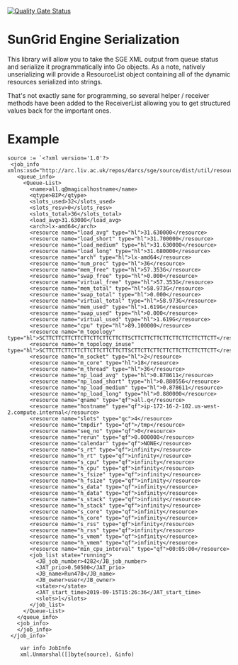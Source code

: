 [![Quality Gate Status](https://sonarcloud.io/api/project_badges/measure?project=metrumresearchgroup_gogridengine&metric=alert_status)](https://sonarcloud.io/dashboard?id=metrumresearchgroup_gogridengine)

# SunGrid Engine Serialization

This library will allow you to take the SGE XML output from queue status and serialize it programmatically into Go objects. As a note, natively unserializing will provide a ResourceList object containing all of the dynamic resources serialized into strings.

That's not exactly sane for programming, so several helper / receiver methods have been added to the ReceiverList allowing you to get structured values back for the important ones. 

# Example

```
source := `<?xml version='1.0'?>
 <job_info  xmlns:xsd="http://arc.liv.ac.uk/repos/darcs/sge/source/dist/util/resources/schemas/qstat/qstat.xsd">
   <queue_info>
	 <Queue-List>
	   <name>all.q@magicalhostname</name>
	   <qtype>BIP</qtype>
	   <slots_used>32</slots_used>
	   <slots_resv>0</slots_resv>
	   <slots_total>36</slots_total>
	   <load_avg>31.63000</load_avg>
	   <arch>lx-amd64</arch>
	   <resource name="load_avg" type="hl">31.630000</resource>
	   <resource name="load_short" type="hl">31.700000</resource>
	   <resource name="load_medium" type="hl">31.630000</resource>
	   <resource name="load_long" type="hl">31.680000</resource>
	   <resource name="arch" type="hl">lx-amd64</resource>
	   <resource name="num_proc" type="hl">36</resource>
	   <resource name="mem_free" type="hl">57.353G</resource>
	   <resource name="swap_free" type="hl">0.000</resource>
	   <resource name="virtual_free" type="hl">57.353G</resource>
	   <resource name="mem_total" type="hl">58.973G</resource>
	   <resource name="swap_total" type="hl">0.000</resource>
	   <resource name="virtual_total" type="hl">58.973G</resource>
	   <resource name="mem_used" type="hl">1.619G</resource>
	   <resource name="swap_used" type="hl">0.000</resource>
	   <resource name="virtual_used" type="hl">1.619G</resource>
	   <resource name="cpu" type="hl">89.100000</resource>
	   <resource name="m_topology" type="hl">SCTTCTTCTTCTTCTTCTTCTTCTTCTTSCTTCTTCTTCTTCTTCTTCTTCTTCTT</resource>
	   <resource name="m_topology_inuse" type="hl">SCTTCTTCTTCTTCTTCTTCTTCTTCTTSCTTCTTCTTCTTCTTCTTCTTCTTCTT</resource>
	   <resource name="m_socket" type="hl">2</resource>
	   <resource name="m_core" type="hl">18</resource>
	   <resource name="m_thread" type="hl">36</resource>
	   <resource name="np_load_avg" type="hl">0.878611</resource>
	   <resource name="np_load_short" type="hl">0.880556</resource>
	   <resource name="np_load_medium" type="hl">0.878611</resource>
	   <resource name="np_load_long" type="hl">0.880000</resource>
	   <resource name="qname" type="qf">all.q</resource>
	   <resource name="hostname" type="qf">ip-172-16-2-102.us-west-2.compute.internal</resource>
	   <resource name="slots" type="qc">4</resource>
	   <resource name="tmpdir" type="qf">/tmp</resource>
	   <resource name="seq_no" type="qf">0</resource>
	   <resource name="rerun" type="qf">0.000000</resource>
	   <resource name="calendar" type="qf">NONE</resource>
	   <resource name="s_rt" type="qf">infinity</resource>
	   <resource name="h_rt" type="qf">infinity</resource>
	   <resource name="s_cpu" type="qf">infinity</resource>
	   <resource name="h_cpu" type="qf">infinity</resource>
	   <resource name="s_fsize" type="qf">infinity</resource>
	   <resource name="h_fsize" type="qf">infinity</resource>
	   <resource name="s_data" type="qf">infinity</resource>
	   <resource name="h_data" type="qf">infinity</resource>
	   <resource name="s_stack" type="qf">infinity</resource>
	   <resource name="h_stack" type="qf">infinity</resource>
	   <resource name="s_core" type="qf">infinity</resource>
	   <resource name="h_core" type="qf">infinity</resource>
	   <resource name="s_rss" type="qf">infinity</resource>
	   <resource name="h_rss" type="qf">infinity</resource>
	   <resource name="s_vmem" type="qf">infinity</resource>
	   <resource name="h_vmem" type="qf">infinity</resource>
	   <resource name="min_cpu_interval" type="qf">00:05:00</resource>
	   <job_list state="running">
		 <JB_job_number>4282</JB_job_number>
		 <JAT_prio>0.50500</JAT_prio>
		 <JB_name>Run478</JB_name>
		 <JB_owner>user</JB_owner>
		 <state>r</state>
		 <JAT_start_time>2019-09-15T15:26:36</JAT_start_time>
		 <slots>1</slots>
	   </job_list>
	 </Queue-List>
   </queue_info>
   <job_info>
   </job_info>
 </job_info>`

	var info JobInfo
	xml.Unmarshal([]byte(source), &info)
```